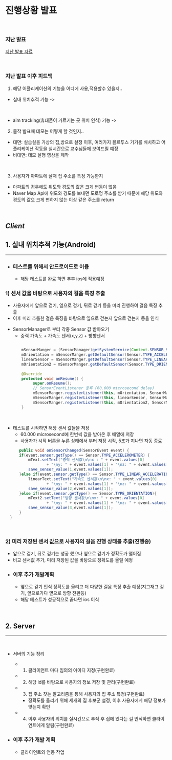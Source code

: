 <!--Heading-->
# 진행상황 발표

<br/>

### 지난 발표

[지난 발표 자료](https://github.com/ChangJinMoon/My_Workspace/blob/master/Aim_your_device/Second_presentaion.md)

<br/>

### 지난 발표 이후 피드백
  1. 해당 어플리케이션의 기능을 어디에 사용,적용할수 있을지..
  + 실내 위치추적 기능 -> 
  <br>
  
  + aim tracking(휴대폰이 가르키는 곳 위치 인식) 기능 -> 
    
  2. 졸작 발표때 데모는 어떻게 할 것인지..
  + 대면: 실습실을 가상의 집,방으로 설정 이후, 여러가지 블르투스 기기를 배치하고 어플리케이션 작동을 실시간으로 교수님들께 보여드릴 예정
  + 비대면: 데모 실행 영상을 제작
  <br>
    
  3. 사용자가 아파트에 살때 집 주소를 특정 가능한지
  + 아파트의 경우에도 위도와 경도의 값은 크게 변동이 없음
  + Naver Map Api에 위도와 경도를 보내면 도로명 주소를 받기 때문에 해당 위도와 경도의 값으 크게 변하지 않는 이상 같은 주소를 return
  <br>

## _Client_
## 1. 실내 위치추적 기능(Android)
____

+ ### 테스트를 위해서 안드로이드로 이용
  - 해당 테스트를 완료 하면 추후 ios에 적용예정

 ### 1) 센서 값을 바탕으로 사용자의 걸음 특징 추출 
  - 사용자에게 앞으로 걷기, 옆으로 걷기, 뒤로 걷기 등을 미리 진행하여 걸음 특징 추출
  - 이후 미리 추룰한 걸음 특징을 바탕으로 옆으로 걷는지 앞으로 걷는지 등을 인식

+ SensorManager로 부터 각종 Sensor 값 받아오기 
  - 중력 가속도 + 가속도 센서(x,y,z) + 방향센서
  
```java

       mSensorManger = (SensorManager)getSystemService(Context.SENSOR_SERVICE);
       mOrientation = mSensorManger.getDefaultSensor(Sensor.TYPE_ACCELEROMETER);
       linearSensor = mSensorManger.getDefaultSensor(Sensor.TYPE_LINEAR_ACCELERATION);
       mOrientation2 = mSensorManger.getDefaultSensor(Sensor.TYPE_ORIENTATION);
       
       @Override
       protected void onResume() {
            super.onResume();
            // SensorEventListener 등록 (60.000 microsecond delay)
            mSensorManger.registerListener(this, mOrientation, SensorManager.SENSOR_DELAY_UI);
            mSensorManger.registerListener(this, linearSensor, SensorManager.SENSOR_DELAY_UI);
            mSensorManger.registerListener(this, mOrientation2, SensorManager.SENSOR_DELAY_UI);
       }
```

<br/>

  - 테스트를 시작하면 해당 센서 값들을 저장
    + 60.000 microsecond에 한번씩 값을 받아온 후 배열에 저장
    + 사용자가 시작 버튼을 누른 상태에서 부터 저장 시작, 5초가 지나면 자동 종료
  
  ```java
        public void onSensorChanged(SensorEvent event) {
        if(event.sensor.getType() == Sensor.TYPE_ACCELEROMETER) {
            mText.setText("중력 센서값\n\nx : " + event.values[0]
                    + "\ny: " + event.values[1] + "\nz: " + event.values[2]);
            save_sensor_value(1,event.values[1]);
        }else if(event.sensor.getType() == Sensor.TYPE_LINEAR_ACCELERATION){
            linearText.setText("가속도 센서값\n\nx: " + event.values[0]
                    + "\ny: " + event.values[1] + "\nz: " + event.values[2]);
            save_sensor_value(2,event.values[1]);
        }else if(event.sensor.getType() == Sensor.TYPE_ORIENTATION){
            mText2.setText("방향 센서값\n\nx: " + event.values[0]
                    + "\ny: " + event.values[1] + "\nz: " + event.values[2]);
            save_sensor_value(3,event.values[1]);
        }
    }
  ```
  <br/>
  
  ### 2) 미리 저장된 센서 값으로 사용자의 걸음 진행 상태를 추출(진행중) 
  - 앞으로 걷기, 뒤로 걷기는 성공 했으나 옆으로 걷기가 정확도가 떨어짐
  - 비교 센서값 추가, 미리 저장된 값을 바탕으로 정확도를 올릴 예정

  
  + ### 이후 추가 개발계획
    - 옆으로 걷기 인식 정확도를 올리고 더 다양한 걸음 특징 추출 예정(지그재그 걷기, 앞으로가다 옆으로 방향 전환등)
    - 해당 테스트가 성공적으로 끝나면 ios 이식
    
  
<br/>

## 2. Server
___
<br/>

+ 서버의 기능 정리
  - 1) 클라이언트 마다 임의의 아이디 지정(구현완료)
  - 2) 해당 id를 바탕으로 사용자의 정보 저장 및 관리(구현완료)
  - 3) 집 주소 찾는 알고리즘을 통해 사용자의 집 주소 특정(구현완료)
    + 정확도를 올리기 위해 세개의 집 후보군 설정, 이후 사용자에게 해당 정보가 맞는지 확인
  - 4) 이후 사용자의 위치를 실시간으로 추적 후 집에 있다는 걸 인식하면 클라이언트에게 알림(구현완료)

    
 + ### 이후 추가 개발 계획
   - 클라이언트와 연동 작업 
    
<br/>
<br/>

